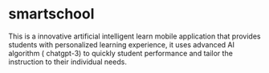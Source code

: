 # smartschool

This is a innovative artificial intelligent learn mobile application that provides students with personalized learning experience, it uses advanced AI algorithm ( chatgpt-3) to quickly student performance and tailor the instruction to their individual needs.
